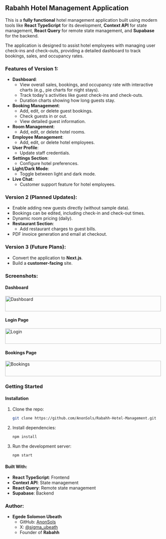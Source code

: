  
## Rabahh Hotel Management Application

This is a **fully functional** hotel management application built using modern tools like **React TypeScript** for its development, **Context API** for state management, **React Query** for remote state management, and **Supabase** for the backend. 

The application is designed to assist hotel employees with managing user check-ins and check-outs, providing a detailed dashboard to track bookings, sales, and occupancy rates.

### Features of Version 1:
- **Dashboard**: 
  - View overall sales, bookings, and occupancy rate with interactive charts (e.g., pie charts for night stays).
  - Track today's activities like guest check-ins and check-outs.
  - Duration charts showing how long guests stay.
- **Booking Management**: 
  - Add, edit, or delete guest bookings.
  - Check guests in or out.
  - View detailed guest information.
- **Room Management**: 
  - Add, edit, or delete hotel rooms.
- **Employee Management**: 
  - Add, edit, or delete hotel employees.
- **User Profile**: 
  - Update staff credentials.
- **Settings Section**: 
  - Configure hotel preferences.
- **Light/Dark Mode**: 
  - Toggle between light and dark mode.
- **Live Chat**: 
  - Customer support feature for hotel employees.
  
### Version 2 (Planned Updates):
- Enable adding new guests directly (without sample data).
- Bookings can be edited, including check-in and check-out times.
- Dynamic room pricing (daily).
- **Restaurant Section**: 
  - Add restaurant charges to guest bills.
- PDF invoice generation and email at checkout.

### Version 3 (Future Plans):
- Convert the application to **Next.js**.
- Build a **customer-facing** site.

### Screenshots:


#### Dashboard 
<img src="(./public/p-1.png)" alt="Dashboard" width="100%" height="50" />

#### Login Page
<img src="(./public/p-3.png)" alt="Login" width="100%" height="50" />


#### Bookings Page
<img src="(./public/p-2.png)" alt="Bookings" width="100%" height="50" />

### Getting Started

#### Installation
1. Clone the repo:
   ```bash
   git clone https://github.com/AnonSols/Rabahh-Hotel-Management.git
   ```
2. Install dependencies:
   ```bash
   npm install
   ```
3. Run the development server:
   ```bash
   npm start
   ```

#### Built With:
- **React TypeScript**: Frontend
- **Context API**: State management
- **React Query**: Remote state management
- **Supabase**: Backend

### Author:
- **Egede Solomon Ubeath**  
  - GitHub: [AnonSols](https://github.com/AnonSols)  
  - X: [@sigma_ubeath](https://x.com/sigma_ubeath)  
  - Founder of **Rabahh**

 
